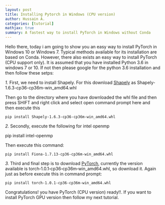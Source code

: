 ```yaml
---
layout: post
title: Installing Pytorch in Windows (CPU version)
author: Hussain A.
categories: [tutorial]
mathjax: true
summary: A fastest way to install PyTorch in Windows without Conda
---
```


Hello there, today i am going to show you an easy way to install PyTorch in Windows 10 or Windows 7. Typical methods available for its installation are based on Conda. However, there also exists an easy way to install PyTorch (CPU support only). It is assumed that you have installed Python 3.6 in windows 7 or 10. If not then please google for the python 3.6 installation and then 
follow these setps:

*1.* First, we need to install Shapely. For this download [Shapely](https://www.lfd.uci.edu/~gohlke/pythonlibs/#shapely) as Shapely-1.6.3-cp36-cp36m-win_amd64.whl

Then go to the directory where you have downloaded the whl file and then press SHIFT and right click and select open command prompt here and then execute this 

`pip install Shapely-1.6.3-cp36-cp36m-win_amd64.whl`

*2.*  Secondly, execute the following for intel openmp

pip install intel-openmp

Then execute this command:


`pip install Fiona‑1.7.13‑cp36‑cp36m‑win_amd64.whl`

*3.* Third and final step is to download [PyTorch](https://www.lfd.uci.edu/~gohlke/pythonlibs/#pytorch), currently the version available is torch‑1.0.1‑cp36‑cp36m‑win_amd64.whl, so download it. Again just as before execute this in command prompt:

`pip install torch‑1.0.1‑cp36‑cp36m‑win_amd64.whl`

Congratulations! you have PyTorch (CPU version) ready!!. If you want to install PyTorch GPU version then follow my next tutorial.
